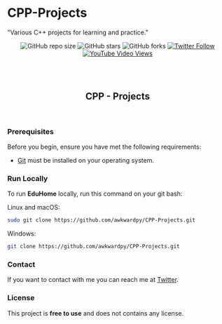 # CPP-Projects
"Various C++ projects for learning and practice."

<div align="center">
  
  ![GitHub repo size](https://img.shields.io/github/awkwardpy/CPP-Projects)
  ![GitHub stars](https://img.shields.io/github/stars/awkwardpy/awkwardpy?style=social)
  ![GitHub forks](https://img.shields.io/github/forks/awkwardpy/awkwardpy?style=social)
[![Twitter Follow](https://img.shields.io/twitter/follow/awkwardpy_?style=social)](https://twitter.com/intent/follow?screen_name=coder_af)
  [![YouTube Video Views](https://img.shields.io/youtube/views/dMZujoGxjRo?style=social)](https://youtu.be/xddedits)

  <br />
  <br />

  <h2 align="center">CPP - Projects</h2>


</div>

<br />


### Prerequisites

Before you begin, ensure you have met the following requirements:

* [Git](https://git-scm.com/downloads "Download Git") must be installed on your operating system.

### Run Locally

To run **EduHome** locally, run this command on your git bash:

Linux and macOS:

```bash
sudo git clone https://github.com/awkwardpy/CPP-Projects.git
```

Windows:

```bash
git clone https://github.com/awkwardpy/CPP-Projects.git
```

### Contact

If you want to contact with me you can reach me at [Twitter](https://www.twitter.com/coder_af).

### License

This project is **free to use** and does not contains any license.

